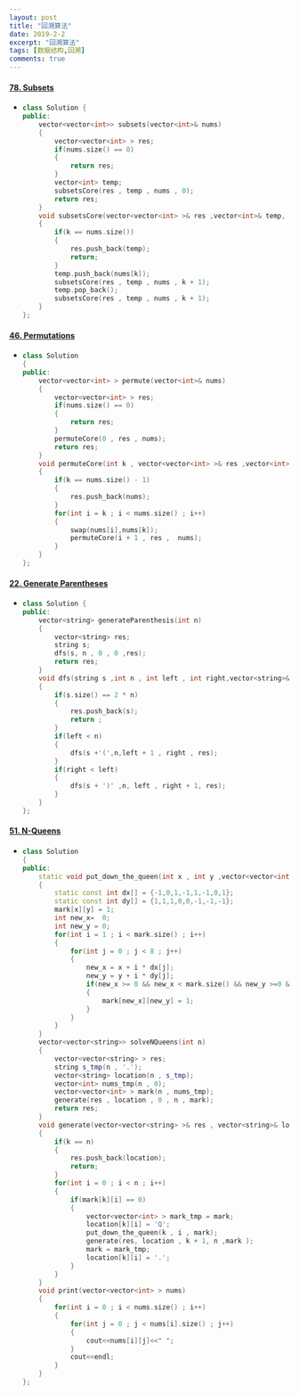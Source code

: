 ```yaml
---
layout: post
title: "回溯算法"
date: 2019-2-2
excerpt: "回溯算法"
tags: [数据结构,回溯]
comments: true
---
```




#### [78. Subsets](https://leetcode-cn.com/problems/subsets/)

- ```c++
  class Solution {
  public:
      vector<vector<int>> subsets(vector<int>& nums) 
      {
          vector<vector<int> > res;
          if(nums.size() == 0)
          {
              return res;
          }
          vector<int> temp;
          subsetsCore(res , temp , nums , 0);
          return res;
      }
      void subsetsCore(vector<vector<int> >& res ,vector<int>& temp, vector<int>& nums  , int k)
      {
          if(k == nums.size())
          {
              res.push_back(temp);
              return;
          }
          temp.push_back(nums[k]);
          subsetsCore(res , temp , nums , k + 1);
          temp.pop_back();
          subsetsCore(res , temp , nums , k + 1);
      }
  };
  ```

#### [46. Permutations](https://leetcode-cn.com/problems/permutations/)

- ```c++
  class Solution
  {
  public:
      vector<vector<int> > permute(vector<int>& nums) 
      {
          vector<vector<int> > res;
          if(nums.size() == 0)
          {
              return res;
          }
          permuteCore(0 , res , nums);
          return res;
      }
      void permuteCore(int k , vector<vector<int> >& res ,vector<int> nums)
      {   
          if(k == nums.size() - 1)
          {
              res.push_back(nums);
          }
          for(int i = k ; i < nums.size() ; i++)
          {
              swap(nums[i],nums[k]);
              permuteCore(i + 1 , res ,  nums);
          }
      }
  };
  ```

  

#### [22. Generate Parentheses](https://leetcode-cn.com/problems/generate-parentheses/)

- ```c++
  class Solution {
  public:
      vector<string> generateParenthesis(int n)
      {
          vector<string> res;
          string s;
          dfs(s, n , 0 , 0 ,res);
          return res;
      }
      void dfs(string s ,int n , int left , int right,vector<string>& res)
      {
          if(s.size() == 2 * n)
          {
              res.push_back(s);
              return ;
          }
          if(left < n)
          {
              dfs(s +'(',n,left + 1 , right , res);
          }
          if(right < left)
          {
              dfs(s + ')' ,n, left , right + 1, res);
          }
      }
  };
  ```

#### [51. N-Queens](https://leetcode-cn.com/problems/n-queens/)

- ```c++
  class Solution
  {
  public:
      static void put_down_the_queen(int x , int y ,vector<vector<int> >& mark)
      {
          static const int dx[] = {-1,0,1,-1,1,-1,0,1};
          static const int dy[] = {1,1,1,0,0,-1,-1,-1};
          mark[x][y] = 1;
          int new_x=  0;
          int new_y = 0;
          for(int i = 1 ; i < mark.size() ; i++)
          {
              for(int j = 0 ; j < 8 ; j++)
              {
                  new_x = x + i * dx[j];
                  new_y = y + i * dy[j];
                  if(new_x >= 0 && new_x < mark.size() && new_y >=0 && new_y < mark.size())
                  {
                      mark[new_x][new_y] = 1;
                  }
              }
          }
      }
      vector<vector<string>> solveNQueens(int n)
      {
          vector<vector<string> > res;
          string s_tmp(n , '.');
          vector<string> location(n , s_tmp);
          vector<int> nums_tmp(n , 0);
          vector<vector<int> > mark(n , nums_tmp);
          generate(res , location , 0 , n , mark);
          return res;
      }
      void generate(vector<vector<string> >& res , vector<string>& location , int k , int n ,vector<vector<int> >& mark)
      {
          if(k == n)
          {
              res.push_back(location);
              return;
          }
          for(int i = 0 ; i < n ; i++)
          {
              if(mark[k][i] == 0)
              {
                  vector<vector<int> > mark_tmp = mark;
                  location[k][i] = 'Q';
                  put_down_the_queen(k , i , mark);
                  generate(res, location , k + 1, n ,mark );
                  mark = mark_tmp;
                  location[k][i] = '.';
              }
          }
      }
      void print(vector<vector<int> > nums)
      {
          for(int i = 0 ; i < nums.size() ; i++)
          {
              for(int j = 0 ; j < nums[i].size() ; j++)
              {
                  cout<<nums[i][j]<<" ";
              }
              cout<<endl;
          }
      }
  };
  ```

  